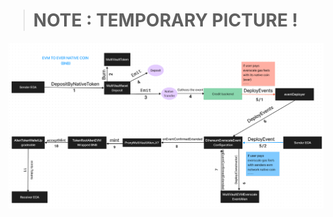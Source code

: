 > # NOTE : TEMPORARY PICTURE !

![EVM-TO-EVER-NATIVE-COIN-BNB](./1%20-%20EVM-TO-EVER-NATIVE-COIN-BNB.png)
